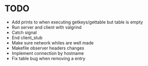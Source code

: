 
# TODO

- Add prints to when executing getkeys/gettable but table is empty
- Run server and client with valgrind
- Catch signal
- End client_stub
- Make sure network whiles are well made
- Makefile observer headers changes
- Implement connection by hostname
- Fix table bug when removing a entry